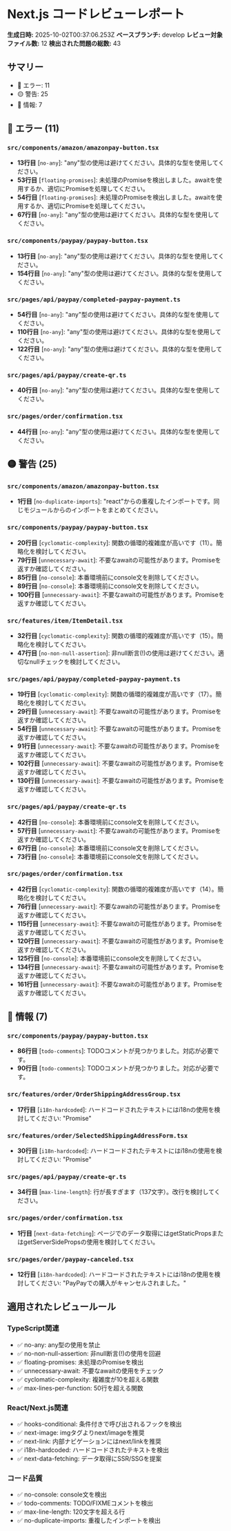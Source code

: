 # Next.js コードレビューレポート

**生成日時:** 2025-10-02T00:37:06.253Z
**ベースブランチ:** develop
**レビュー対象ファイル数:** 12
**検出された問題の総数:** 43

## サマリー

- 🔴 エラー: 11
- 🟡 警告: 25
- 🔵 情報: 7

## 🔴 エラー (11)

### `src/components/amazon/amazonpay-button.tsx`

- **13行目** [`no-any`]: "any"型の使用は避けてください。具体的な型を使用してください。
- **53行目** [`floating-promises`]: 未処理のPromiseを検出しました。awaitを使用するか、適切にPromiseを処理してください。
- **54行目** [`floating-promises`]: 未処理のPromiseを検出しました。awaitを使用するか、適切にPromiseを処理してください。
- **67行目** [`no-any`]: "any"型の使用は避けてください。具体的な型を使用してください。

### `src/components/paypay/paypay-button.tsx`

- **13行目** [`no-any`]: "any"型の使用は避けてください。具体的な型を使用してください。
- **154行目** [`no-any`]: "any"型の使用は避けてください。具体的な型を使用してください。

### `src/pages/api/paypay/completed-paypay-payment.ts`

- **54行目** [`no-any`]: "any"型の使用は避けてください。具体的な型を使用してください。
- **110行目** [`no-any`]: "any"型の使用は避けてください。具体的な型を使用してください。
- **122行目** [`no-any`]: "any"型の使用は避けてください。具体的な型を使用してください。

### `src/pages/api/paypay/create-qr.ts`

- **40行目** [`no-any`]: "any"型の使用は避けてください。具体的な型を使用してください。

### `src/pages/order/confirmation.tsx`

- **44行目** [`no-any`]: "any"型の使用は避けてください。具体的な型を使用してください。

## 🟡 警告 (25)

### `src/components/amazon/amazonpay-button.tsx`

- **1行目** [`no-duplicate-imports`]: "react"からの重複したインポートです。同じモジュールからのインポートをまとめてください。

### `src/components/paypay/paypay-button.tsx`

- **20行目** [`cyclomatic-complexity`]: 関数の循環的複雑度が高いです（11）。簡略化を検討してください。
- **79行目** [`unnecessary-await`]: 不要なawaitの可能性があります。Promiseを返すか確認してください。
- **85行目** [`no-console`]: 本番環境前にconsole文を削除してください。
- **89行目** [`no-console`]: 本番環境前にconsole文を削除してください。
- **100行目** [`unnecessary-await`]: 不要なawaitの可能性があります。Promiseを返すか確認してください。

### `src/features/item/ItemDetail.tsx`

- **32行目** [`cyclomatic-complexity`]: 関数の循環的複雑度が高いです（15）。簡略化を検討してください。
- **47行目** [`no-non-null-assertion`]: 非null断言(!)の使用は避けてください。適切なnullチェックを検討してください。

### `src/pages/api/paypay/completed-paypay-payment.ts`

- **19行目** [`cyclomatic-complexity`]: 関数の循環的複雑度が高いです（17）。簡略化を検討してください。
- **29行目** [`unnecessary-await`]: 不要なawaitの可能性があります。Promiseを返すか確認してください。
- **54行目** [`unnecessary-await`]: 不要なawaitの可能性があります。Promiseを返すか確認してください。
- **91行目** [`unnecessary-await`]: 不要なawaitの可能性があります。Promiseを返すか確認してください。
- **102行目** [`unnecessary-await`]: 不要なawaitの可能性があります。Promiseを返すか確認してください。
- **130行目** [`unnecessary-await`]: 不要なawaitの可能性があります。Promiseを返すか確認してください。

### `src/pages/api/paypay/create-qr.ts`

- **42行目** [`no-console`]: 本番環境前にconsole文を削除してください。
- **57行目** [`unnecessary-await`]: 不要なawaitの可能性があります。Promiseを返すか確認してください。
- **67行目** [`no-console`]: 本番環境前にconsole文を削除してください。
- **73行目** [`no-console`]: 本番環境前にconsole文を削除してください。

### `src/pages/order/confirmation.tsx`

- **42行目** [`cyclomatic-complexity`]: 関数の循環的複雑度が高いです（14）。簡略化を検討してください。
- **76行目** [`unnecessary-await`]: 不要なawaitの可能性があります。Promiseを返すか確認してください。
- **115行目** [`unnecessary-await`]: 不要なawaitの可能性があります。Promiseを返すか確認してください。
- **120行目** [`unnecessary-await`]: 不要なawaitの可能性があります。Promiseを返すか確認してください。
- **125行目** [`no-console`]: 本番環境前にconsole文を削除してください。
- **134行目** [`unnecessary-await`]: 不要なawaitの可能性があります。Promiseを返すか確認してください。
- **161行目** [`unnecessary-await`]: 不要なawaitの可能性があります。Promiseを返すか確認してください。

## 🔵 情報 (7)

### `src/components/paypay/paypay-button.tsx`

- **86行目** [`todo-comments`]: TODOコメントが見つかりました。対応が必要です。
- **90行目** [`todo-comments`]: TODOコメントが見つかりました。対応が必要です。

### `src/features/order/OrderShippingAddressGroup.tsx`

- **17行目** [`i18n-hardcoded`]: ハードコードされたテキストにはi18nの使用を検討してください: "Promise"

### `src/features/order/SelectedShippingAddressForm.tsx`

- **30行目** [`i18n-hardcoded`]: ハードコードされたテキストにはi18nの使用を検討してください: "Promise"

### `src/pages/api/paypay/create-qr.ts`

- **34行目** [`max-line-length`]: 行が長すぎます（137文字）。改行を検討してください。

### `src/pages/order/confirmation.tsx`

- **1行目** [`next-data-fetching`]: ページでのデータ取得にはgetStaticPropsまたはgetServerSidePropsの使用を検討してください。

### `src/pages/order/paypay-canceled.tsx`

- **12行目** [`i18n-hardcoded`]: ハードコードされたテキストにはi18nの使用を検討してください: "PayPayでの購入がキャンセルされました。"

## 適用されたレビュールール

### TypeScript関連
- ✅ no-any: any型の使用を禁止
- ✅ no-non-null-assertion: 非null断言(!)の使用を回避
- ✅ floating-promises: 未処理のPromiseを検出
- ✅ unnecessary-await: 不要なawaitの使用をチェック
- ✅ cyclomatic-complexity: 複雑度が10を超える関数
- ✅ max-lines-per-function: 50行を超える関数

### React/Next.js関連
- ✅ hooks-conditional: 条件付きで呼び出されるフックを検出
- ✅ next-image: imgタグよりnext/imageを推奨
- ✅ next-link: 内部ナビゲーションにはnext/linkを推奨
- ✅ i18n-hardcoded: ハードコードされたテキストを検出
- ✅ next-data-fetching: データ取得にSSR/SSGを提案

### コード品質
- ✅ no-console: console文を検出
- ✅ todo-comments: TODO/FIXMEコメントを検出
- ✅ max-line-length: 120文字を超える行
- ✅ no-duplicate-imports: 重複したインポートを検出
